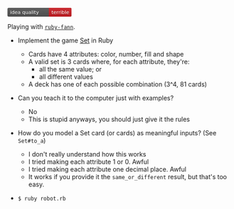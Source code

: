 <svg height="20" width="144" data-reactid=".32" data-react-checksum="-2051656691"><linearGradient id="a" x2="0" y2="100%" data-reactid=".32.0"><stop stop-opacity=".1" stop-color="#bbb" offset="0" data-reactid=".32.0.0"></stop><stop stop-opacity=".1" offset="1" data-reactid=".32.0.1"></stop></linearGradient><rect rx="3" fill="#555" width="144" height="20" data-reactid=".32.1"></rect><rect rx="3" fill="#cc1e24" width="51" x="93" height="20" data-reactid=".32.2"></rect><rect fill="#cc1e24" x="93" width="13" height="20" data-reactid=".32.3"></rect><rect rx="3" fill="url(#a)" width="144" height="20" data-reactid=".32.4"></rect><g font-size="11" font-family="DejaVu Sans,Verdana,Geneva,sans-serif" fill="#fff" data-reactid=".32.5"><text x="6" fill="#010101" fill-opacity=".3" y="15" data-reactid=".32.5.0">idea quality</text><text x="6" y="14" data-reactid=".32.5.1">idea quality</text><text fill="#010101" x="99" fill-opacity=".3" y="15" data-reactid=".32.5.2">terrible</text><text x="99" y="14" data-reactid=".32.5.3">terrible</text></g></svg>

Playing with [`ruby-fann`](https://github.com/tangledpath/ruby-fann).

- Implement the game [Set](http://www.setgame.com/) in Ruby
  - Cards have 4 attributes: color, number, fill and shape
  - A valid set is 3 cards where, for each attribute, they're:
    - all the same value; or
    - all different values
  - A deck has one of each possible combination (3^4, 81 cards)

- Can you teach it to the computer just with examples?
  - No
  - This is stupid anyways, you should just give it the rules

- How do you model a Set card (or cards) as meaningful inputs? (See `Set#to_a`)
  - I don't really understand how this works
  - I tried making each attribute 1 or 0. Awful
  - I tried making each attribute one decimal place. Awful
  - It works if you provide it the `same_or_different` result, but that's too easy.

- `$ ruby robot.rb`
